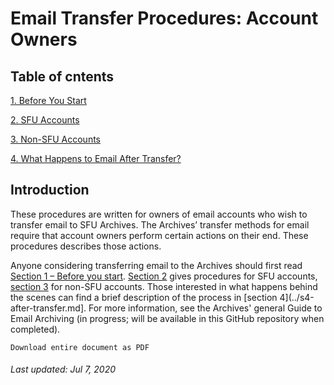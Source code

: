 # Email Transfer Procedures: Account Owners

## Table of cntents
[1. Before You Start](./s1-before-you-start.md)

[2. SFU Accounts](./s2-sfu-accounts.md)

[3. Non-SFU Accounts](./s3-non-sfu-accounts.md)

[4. What Happens to Email After Transfer?](./s4-after-transfer.md)

## Introduction
These procedures are written for owners of email accounts who wish to transfer email to SFU Archives. The Archives’ transfer methods for email require that account owners perform certain actions on their end. These procedures describes those actions. 

Anyone considering transferring email to the Archives should first read [Section 1 – Before you start](../s1-before-you-start.md). [Section 2](../s2-sfu-accounts.md) gives procedures for SFU accounts, [section 3](../s3-non-sfu-accounts.md) for non-SFU accounts. Those interested in what happens behind the scenes can find a brief description of the process in [section 4](../s4-after-transfer.md]. For more information, see the Archives' general Guide to Email Archiving (in progress; will be available in this GitHub repository when completed).

```
Download entire document as PDF
```

###### Last updated: Jul 7, 2020
